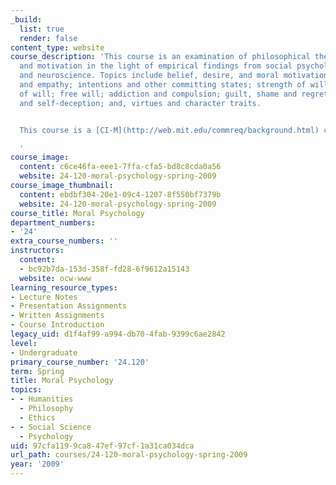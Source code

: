 ```yaml
---
_build:
  list: true
  render: false
content_type: website
course_description: 'This course is an examination of philosophical theories of action
  and motivation in the light of empirical findings from social psychology, sociology,
  and neuroscience. Topics include belief, desire, and moral motivation; sympathy
  and empathy; intentions and other committing states; strength of will and weakness
  of will; free will; addiction and compulsion; guilt, shame and regret; evil; self-knowledge
  and self-deception; and, virtues and character traits.


  This course is a [CI-M](http://web.mit.edu/commreq/background.html) course.

  '
course_image:
  content: c6ce46fa-eee1-7ffa-cfa5-bd8c8cda0a56
  website: 24-120-moral-psychology-spring-2009
course_image_thumbnail:
  content: ebdbf304-20e1-09c4-1207-8f550bf7379b
  website: 24-120-moral-psychology-spring-2009
course_title: Moral Psychology
department_numbers:
- '24'
extra_course_numbers: ''
instructors:
  content:
  - bc92b7da-153d-358f-fd28-6f9612a15143
  website: ocw-www
learning_resource_types:
- Lecture Notes
- Presentation Assignments
- Written Assignments
- Course Introduction
legacy_uid: d1f4af99-a994-db70-4fab-9399c6ae2842
level:
- Undergraduate
primary_course_number: '24.120'
term: Spring
title: Moral Psychology
topics:
- - Humanities
  - Philosophy
  - Ethics
- - Social Science
  - Psychology
uid: 97cfa119-9ca8-47ef-97cf-1a31ca034dca
url_path: courses/24-120-moral-psychology-spring-2009
year: '2009'
---
```

